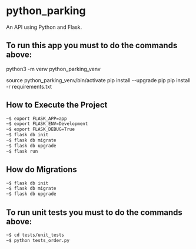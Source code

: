# python_parking

An API using Python and Flask.

## To run this app you must to do the commands above:

python3 -m venv python_parking_venv

source python_parking_venv/bin/activate
pip install --upgrade pip
pip install -r requirements.txt


## How to Execute the Project

```bash
~$ export FLASK_APP=app
~$ export FLASK_ENV=Development
~$ export FLASK_DEBUG=True
~$ flask db init
~$ flask db migrate
~$ flask db upgrade
~$ flask run	
```


## How do Migrations

```bash
~$ flask db init
~$ flask db migrate
~$ flask db upgrade

```

## To run unit tests you must to do the commands above:

```bash
~$ cd tests/unit_tests 
~$ python tests_order.py 

```